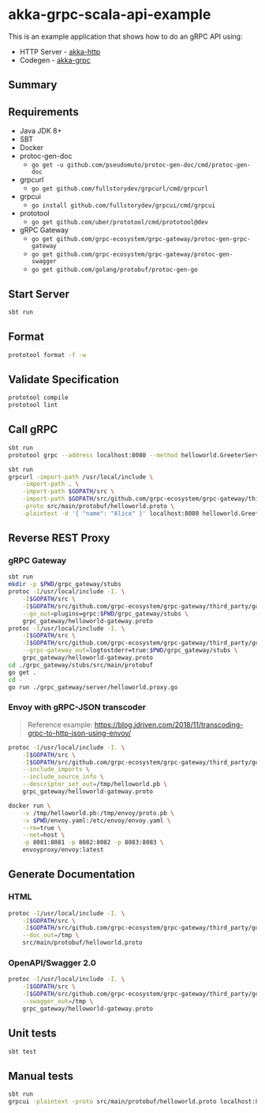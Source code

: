 # akka-grpc-scala-api-example

This is an example application that shows how to do an gRPC API using:
* HTTP Server - [akka-http](https://github.com/akka/akka-http)
* Codegen - [akka-grpc](https://github.com/akka/akka-grpc)

## Summary

## Requirements

* Java JDK 8+
* SBT
* Docker
* protoc-gen-doc
  * `go get -u github.com/pseudomuto/protoc-gen-doc/cmd/protoc-gen-doc`
* grpcurl
  * `go get github.com/fullstorydev/grpcurl/cmd/grpcurl`
* grpcui
  * `go install github.com/fullstorydev/grpcui/cmd/grpcui`
* prototool
  * `go get github.com/uber/prototool/cmd/prototool@dev`
* gRPC Gateway
  * `go get github.com/grpc-ecosystem/grpc-gateway/protoc-gen-grpc-gateway`
  * `go get github.com/grpc-ecosystem/grpc-gateway/protoc-gen-swagger`
  * `go get github.com/golang/protobuf/protoc-gen-go`

## Start Server

```sh
sbt run
```

## Format

```sh
prototool format -f -w
```

## Validate Specification

```sh
prototool compile
prototool lint
```

## Call gRPC

```sh
sbt run
prototool grpc --address localhost:8080 --method helloworld.GreeterService/SayHello --data '{ "name": "Alice" }'
```

```sh
sbt run
grpcurl -import-path /usr/local/include \
    -import-path . \
    -import-path $GOPATH/src \
    -import-path $GOPATH/src/github.com/grpc-ecosystem/grpc-gateway/third_party/googleapis \
    -proto src/main/protobuf/helloworld.proto \
    -plaintext -d '{ "name": "Alice" }' localhost:8080 helloworld.GreeterService/SayHello
```

## Reverse REST Proxy

### gRPC Gateway

```sh
sbt run
mkdir -p $PWD/grpc_gateway/stubs
protoc -I/usr/local/include -I. \
    -I$GOPATH/src \
    -I$GOPATH/src/github.com/grpc-ecosystem/grpc-gateway/third_party/googleapis \
    --go_out=plugins=grpc:$PWD/grpc_gateway/stubs \
    grpc_gateway/helloworld-gateway.proto
protoc -I/usr/local/include -I. \
    -I$GOPATH/src \
    -I$GOPATH/src/github.com/grpc-ecosystem/grpc-gateway/third_party/googleapis \
    --grpc-gateway_out=logtostderr=true:$PWD/grpc_gateway/stubs \
    grpc_gateway/helloworld-gateway.proto
cd ./grpc_gateway/stubs/src/main/protobuf
go get .
cd -
go run ./grpc_gateway/server/helloworld.proxy.go
```

### Envoy with gRPC-JSON transcoder

> Reference example: https://blog.jdriven.com/2018/11/transcoding-grpc-to-http-json-using-envoy/

```sh
protoc -I/usr/local/include -I. \
    -I$GOPATH/src \
    -I$GOPATH/src/github.com/grpc-ecosystem/grpc-gateway/third_party/googleapis \
    --include_imports \
    --include_source_info \
    --descriptor_set_out=/tmp/helloworld.pb \
    grpc_gateway/helloworld-gateway.proto

docker run \
    -v /tmp/helloworld.pb:/tmp/envoy/proto.pb \
    -v $PWD/envoy.yaml:/etc/envoy/envoy.yaml \
    --rm=true \
    --net=host \
    -p 8081:8081 -p 8082:8082 -p 8083:8083 \
    envoyproxy/envoy:latest
```

## Generate Documentation

### HTML

```sh
protoc -I/usr/local/include -I. \
    -I$GOPATH/src \
    -I$GOPATH/src/github.com/grpc-ecosystem/grpc-gateway/third_party/googleapis \
    --doc_out=/tmp \
    src/main/protobuf/helloworld.proto
```

### OpenAPI/Swagger 2.0

```sh
protoc -I/usr/local/include -I. \
    -I$GOPATH/src \
    -I$GOPATH/src/github.com/grpc-ecosystem/grpc-gateway/third_party/googleapis \
    --swagger_out=/tmp \
    grpc_gateway/helloworld-gateway.proto
```

## Unit tests

```sh
sbt test
```

## Manual tests

```sh
sbt run
grpcui -plaintext -proto src/main/protobuf/helloworld.proto localhost:8080
```
